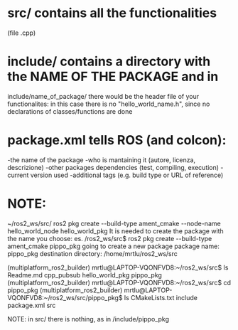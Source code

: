 # src/ contains all the functionalities
 (file .cpp)

# include/ contains a directory with the NAME OF THE PACKAGE and in
 include/name_of_package/ there would be the header file of your functionalites: 
  in this case there is no "hello_world_name.h", since no declarations of classes/functions are done

# package.xml tells ROS (and colcon):
 -the name of the package
 -who is mantaining it (autore, licenza, descrizione)
 -other packages dependencies (test, compiling, execution)
 -current version used
 -additional tags (e.g. build type or URL of reference)



    
# NOTE: 
 ~/ros2_ws/src/ ros2 pkg create --build-type ament_cmake --node-name hello_world_node hello_world_pkg 
 It is needed to create the package with the name you choose:
es. 
 /ros2_ws/src$ ros2 pkg create --build-type ament_cmake pippo_pkg
   going to create a new package
   package name: pippo_pkg
   destination directory: /home/mrtlu/ros2_ws/src

 (multiplatform_ros2_builder) mrtlu@LAPTOP-VQONFVD8:~/ros2_ws/src$ ls
   Readme.md  cpp_pubsub  hello_world_pkg  pippo_pkg
 (multiplatform_ros2_builder) mrtlu@LAPTOP-VQONFVD8:~/ros2_ws/src$ cd pippo_pkg
 (multiplatform_ros2_builder) mrtlu@LAPTOP-VQONFVD8:~/ros2_ws/src/pippo_pkg$ ls
   CMakeLists.txt  include  package.xml  src

   NOTE: in src/ there is nothing, as in /include/pippo_pkg
